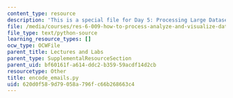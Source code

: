 ```yaml
---
content_type: resource
description: 'This is a special file for Day 5: Processing Large Datasets.'
file: /media/courses/res-6-009-how-to-process-analyze-and-visualize-data-january-iap-2012/620d0f589d79058a796fc66b268663c4_encode_emails.py
file_type: text/python-source
learning_resource_types: []
ocw_type: OCWFile
parent_title: Lectures and Labs
parent_type: SupplementalResourceSection
parent_uid: bf60161f-a614-ddc2-b359-59acdf14d2cb
resourcetype: Other
title: encode_emails.py
uid: 620d0f58-9d79-058a-796f-c66b268663c4
---
```

